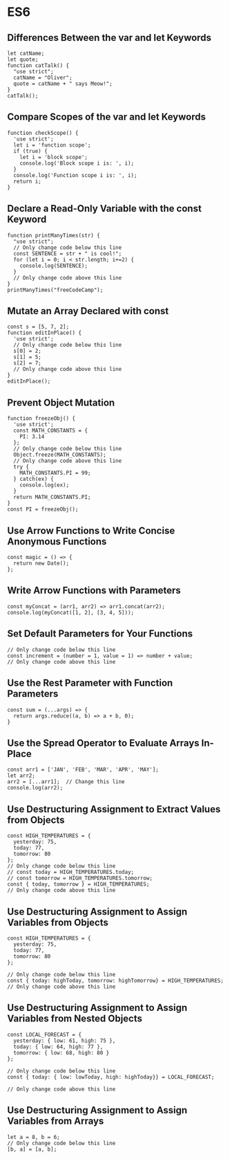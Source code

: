 # ES6
## Differences Between the var and let Keywords
```
let catName;
let quote;
function catTalk() {
  "use strict";
  catName = "Oliver";
  quote = catName + " says Meow!";
}
catTalk();
```

## Compare Scopes of the var and let Keywords
```
function checkScope() {
  'use strict';
  let i = 'function scope';
  if (true) {
    let i = 'block scope';
    console.log('Block scope i is: ', i);
  }
  console.log('Function scope i is: ', i);
  return i;
}
```

## Declare a Read-Only Variable with the const Keyword
```
function printManyTimes(str) {
  "use strict";
  // Only change code below this line
  const SENTENCE = str + " is cool!";
  for (let i = 0; i < str.length; i+=2) {
    console.log(SENTENCE);
  }
  // Only change code above this line
}
printManyTimes("freeCodeCamp");
```

## Mutate an Array Declared with const
```
const s = [5, 7, 2];
function editInPlace() {
  'use strict';
  // Only change code below this line
  s[0] = 2;
  s[1] = 5;
  s[2] = 7;
  // Only change code above this line
}
editInPlace();
```

## Prevent Object Mutation
```
function freezeObj() {
  'use strict';
  const MATH_CONSTANTS = {
    PI: 3.14
  };
  // Only change code below this line
  Object.freeze(MATH_CONSTANTS);
  // Only change code above this line
  try {
    MATH_CONSTANTS.PI = 99;
  } catch(ex) {
    console.log(ex);
  }
  return MATH_CONSTANTS.PI;
}
const PI = freezeObj();
```

## Use Arrow Functions to Write Concise Anonymous Functions
```
const magic = () => {
  return new Date();
};
```

## Write Arrow Functions with Parameters
```
const myConcat = (arr1, arr2) => arr1.concat(arr2);
console.log(myConcat([1, 2], [3, 4, 5]));
```

## Set Default Parameters for Your Functions
```
// Only change code below this line
const increment = (number = 1, value = 1) => number + value;
// Only change code above this line
```

## Use the Rest Parameter with Function Parameters
```
const sum = (...args) => {
  return args.reduce((a, b) => a + b, 0);
}
```

## Use the Spread Operator to Evaluate Arrays In-Place
```
const arr1 = ['JAN', 'FEB', 'MAR', 'APR', 'MAY'];
let arr2;
arr2 = [...arr1];  // Change this line
console.log(arr2);

```

## Use Destructuring Assignment to Extract Values from Objects 
```
const HIGH_TEMPERATURES = {
  yesterday: 75,
  today: 77,
  tomorrow: 80
};
// Only change code below this line
// const today = HIGH_TEMPERATURES.today;
// const tomorrow = HIGH_TEMPERATURES.tomorrow;
const { today, tomorrow } = HIGH_TEMPERATURES;
// Only change code above this line
```

## Use Destructuring Assignment to Assign Variables from Objects
```
const HIGH_TEMPERATURES = {
  yesterday: 75,
  today: 77,
  tomorrow: 80
};

// Only change code below this line
const { today: highToday, tomorrow: highTomorrow} = HIGH_TEMPERATURES;  
// Only change code above this line
```

## Use Destructuring Assignment to Assign Variables from Nested Objects
```
const LOCAL_FORECAST = {
  yesterday: { low: 61, high: 75 },
  today: { low: 64, high: 77 },
  tomorrow: { low: 68, high: 80 }
};

// Only change code below this line
const { today: { low: lowToday, high: highToday}} = LOCAL_FORECAST;

// Only change code above this line
```

## Use Destructuring Assignment to Assign Variables from Arrays
```
let a = 8, b = 6;
// Only change code below this line
[b, a] = [a, b];
```

##
```

```

##
```

```

##
```

```

##
```

```

##
```

```

##
```

```

##
```

```

##
```

```

##
```

```

##
```

```

##
```

```

##
```

```

##
```

```

##
```

```

##
```

```

##
```

```

##
```

```

##
```

```

##
```

```

##
```

```

##
```

```

##
```

```

##
```

```

##
```

```

##
```

```

##
```

```

##
```

```

##
```

```

##
```

```

##
```

```

##
```

```

##
```

```

##
```

```

##
```

```

##
```

```

##
```

```

##
```

```

##
```

```

##
```

```

##
```

```

##
```

```

##
```

```

##
```

```

##
```

```

##
```

```

##
```

```

##
```

```

##
```

```

##
```

```

##
```

```

